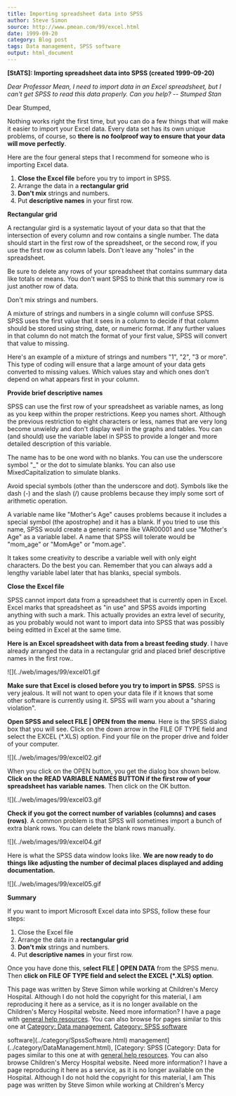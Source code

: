 ```yaml
---
title: Importing spreadsheet data into SPSS
author: Steve Simon
source: http://www.pmean.com/99/excel.html
date: 1999-09-20
category: Blog post
tags: Data management, SPSS software
output: html_document
---
```

****[StATS]:** Importing spreadsheet data into SPSS
(created 1999-09-20)**

*Dear Professor Mean, I need to import data in an Excel spreadsheet, but
I can\'t get SPSS to read this data properly. Can you help? \-- Stumped
Stan*

Dear Stumped,

Nothing works right the first time, but you can do a few things that
will make it easier to import your Excel data. Every data set has its
own unique problems, of course, so **there is no foolproof way to ensure
that your data will move perfectly**.

Here are the four general steps that I recommend for someone who is
importing Excel data.

1.  **Close the Excel file** before you try to import in SPSS.
2.  Arrange the data in a **rectangular grid**
3.  **Don\'t mix** strings and numbers.
4.  Put **descriptive names** in your first row.

**Rectangular grid**

A rectangular gird is a systematic layout of your data so that that the
intersection of every column and row contains a single number. The data
should start in the first row of the spreadsheet, or the second row, if
you use the first row as column labels. Don\'t leave any \"holes\" in
the spreadsheet.

Be sure to delete any rows of your spreadsheet that contains summary
data like totals or means. You don\'t want SPSS to think that this
summary row is just another row of data.

Don\'t mix strings and numbers.

A mixture of strings and numbers in a single column will confuse SPSS.
SPSS uses the first value that it sees in a column to decide if that
column should be stored using string, date, or numeric format. If any
further values in that column do not match the format of your first
value, SPSS will convert that value to missing.

Here\'s an example of a mixture of strings and numbers \"1\", \"2\", \"3
or more\". This type of coding will ensure that a large amount of your
data gets converted to missing values. Which values stay and which ones
don\'t depend on what appears first in your column.

**Provide brief descriptive names**

SPSS can use the first row of your spreadsheet as variable names, as
long as you keep within the proper restrictions. Keep you names short.
Although the previous restriction to eight characters or less, names
that are very long become unwieldy and don\'t display well in the graphs
and tables. You can (and should) use the variable label in SPSS to
provide a longer and more detailed description of this variable.

The name has to be one word with no blanks. You can use the underscore
symbol \"\_\" or the dot to simulate blanks. You can also use
MixedCapitalization to simulate blanks.

Avoid special symbols (other than the underscore and dot). Symbols like
the dash (-) and the slash (/) cause problems because they imply some
sort of arithmetic operation.

A variable name like \"Mother\'s Age\" causes problems because it
includes a special symbol (the apostrophe) and it has a blank. If you
tried to use this name, SPSS would create a generic name like VAR00001
and use \"Mother\'s Age\" as a variable label. A name that SPSS will
tolerate would be \"mom\_age\" or \"MomAge\" or \"mom.age\".

It takes some creativity to describe a variable well with only eight
characters. Do the best you can. Remember that you can always add a
lengthy variable label later that has blanks, special symbols.

**Close the Excel file**

SPSS cannot import data from a spreadsheet that is currently open in
Excel. Excel marks that spreadsheet as \"in use\" and SPSS avoids
importing anything with such a mark. This actually provides an extra
level of security, as you probably would not want to import data into
SPSS that was possibly being editted in Excel at the same time.

**Here is an Excel spreadsheet with data from a breast feeding study**.
I have already arranged the data in a rectangular grid and placed brief
descriptive names in the first row..

![](../web/images/99/excel01.gif

**Make sure that Excel is closed before you try to import in SPSS**.
SPSS is very jealous. It will not want to open your data file if it
knows that some other software is currently using it. SPSS will warn you
about a \"sharing violation\".

**Open SPSS and select FILE \| OPEN from the menu**. Here is the SPSS
dialog box that you will see. Click on the down arrow in the FILE OF
TYPE field and select the EXCEL (\*.XLS) option. Find your file on the
proper drive and folder of your computer.

![](../web/images/99/excel02.gif

When you click on the OPEN button, you get the dialog box shown below.
**Click on the READ VARIABLE NAMES BUTTON if the first row of your
spreadsheet has variable names**. Then click on the OK button.

![](../web/images/99/excel03.gif

**Check if you got the correct number of variables (columns) and cases
(rows)**. A common problem is that SPSS will sometimes import a bunch of
extra blank rows. You can delete the blank rows manually.

![](../web/images/99/excel04.gif

Here is what the SPSS data window looks like. **We are now ready to do
things like adjusting the number of decimal places displayed and adding
documentation.**

![](../web/images/99/excel05.gif

**Summary**

If you want to import Microsoft Excel data into SPSS, follow these four
steps:

1.  Close the Excel file
2.  Arrange the data in a **rectangular grid**
3.  **Don\'t mix** strings and numbers.
4.  Put **descriptive names** in your first row.

Once you have done this, s**elect FILE \| OPEN DATA** from the SPSS
menu. Then **click on FILE OF TYPE field and select the EXCEL (\*.XLS)
option**.

This page was written by Steve Simon while working at Children\'s Mercy
Hospital. Although I do not hold the copyright for this material, I am
reproducing it here as a service, as it is no longer available on the
Children\'s Mercy Hospital website. Need more information? I have a page
with [general help resources](../GeneralHelp.html). You can also browse
for pages similar to this one at
[](../category/WritingResearchPapers.html) [Category: Data
management](../category/DataManagement.html), [Category: SPSS
software](../category/SpssSoftware.html)
<!---More--->
software](../category/SpssSoftware.html)
management](../category/DataManagement.html), [Category: SPSS
[](../category/WritingResearchPapers.html) [Category: Data
for pages similar to this one at
with [general help resources](../GeneralHelp.html). You can also browse
Children\'s Mercy Hospital website. Need more information? I have a page
reproducing it here as a service, as it is no longer available on the
Hospital. Although I do not hold the copyright for this material, I am
This page was written by Steve Simon while working at Children\'s Mercy

<!---Do not use
****[StATS]:** Importing spreadsheet data into SPSS
This page was written by Steve Simon while working at Children\'s Mercy
Hospital. Although I do not hold the copyright for this material, I am
reproducing it here as a service, as it is no longer available on the
Children\'s Mercy Hospital website. Need more information? I have a page
with [general help resources](../GeneralHelp.html). You can also browse
for pages similar to this one at
[](../category/WritingResearchPapers.html) [Category: Data
management](../category/DataManagement.html), [Category: SPSS
software](../category/SpssSoftware.html)
--->

